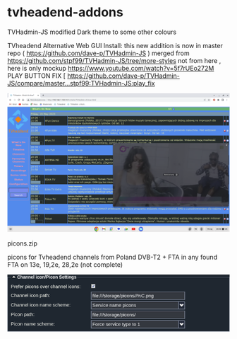 # tvheadend-addons

TVHadmin-JS modified Dark theme to some other colours

TVheadend Alternative Web GUI Install:
this new addition is now in master repo ( https://github.com/dave-p/TVHadmin-JS ) merged from https://github.com/stpf99/TVHadmin-JS/tree/more-styles not from here , here is only mockup
https://www.youtube.com/watch?v=5f7rUEo272M
PLAY BUTTON FIX [
https://github.com/dave-p/TVHadmin-JS/compare/master...stpf99:TVHadmin-JS:play_fix

<img width="964" alt="TVHADMIN-JS-theme" src="https://github.com/stpf99/tvheadend-addons/blob/e5667d4b5279ef9bed0dd9a5cbef6b63411d8a76/Screenshot%202023-05-19%2020.46.47.png">



picons.zip

picons for Tvheadend channels from Poland DVB-T2 + FTA in any found FTA on 13e, 19,2e, 28,2e (not complete)

<img width="964" alt="TVHADMIN-JS-theme" src="https://github.com/stpf99/tvheadend-addons/blob/bc84d9f8d6c996e462aee829908e6312b0fd73ce/picons.png">

